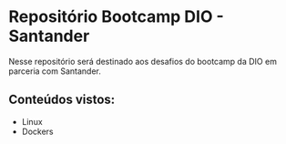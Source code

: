 # Repositório Bootcamp DIO - Santander

Nesse repositório será destinado aos desafios do bootcamp da DIO em parceria com Santander.

## Conteúdos vistos:
- Linux
- Dockers